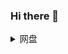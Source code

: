 ### Hi there 👋

<details hide>
<summary>网盘</summary>
  <iframe  height=1200 width=100% src="https://nz.wsee.cf" frameborder=0  allowfullscreen></iframe>
</details>
<!--
**sunnywangzi/sunnywangzi** is a ✨ _special_ ✨ repository because its `README.md` (this file) appears on your GitHub profile.

Here are some ideas to get you started:

- 🔭 I’m currently working on ...
- 🌱 I’m currently learning ...
- 👯 I’m looking to collaborate on ...
- 🤔 I’m looking for help with ...
- 💬 Ask me about ...
- 📫 How to reach me: ...
- 😄 Pronouns: ...
- ⚡ Fun fact: ...
-->

